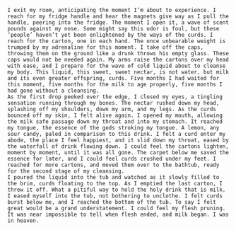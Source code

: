     I exit my room, anticipating the moment I’m about to experience. I reach for my fridge handle and hear the magnets give way as I pull the handle, peering into the fridge. The moment I open it, a wave of scent pounds against my nose. Some might say this odor is foul, but these ‘people’ haven’t yet been enlightened by the ways of the curds. I reach for the carton, one in each hand. The once unbearable weight is trumped by my adrenaline for this moment. I take off the caps, throwing them on the ground like a drunk throws his empty glass. These caps would not be needed again. My arms raise the cartons over my head with ease, and I prepare for the wave of cold liquid about to cleanse my body. This liquid, this sweet, sweet nectar, is not water, but milk and its even greater offspring, curds. Five months I had waited for this moment, five months for the milk to age properly, five months I had gone without a cleansing.
    As the first drop peeked over the edge, I closed my eyes, a tingling sensation running through my bones. The nectar rushed down my head, splashing off my shoulders, down my arm, and my legs. As the curds bounced off my skin, I felt alive again. I opened my mouth, allowing the milk safe passage down my throat and into my stomach. It reached my tongue, the essence of the gods stroking my tongue. A lemon, any sour candy, paled in comparison to this drink. I felt a curd enter my abode, the place I feel happiest, and it slid down my throat, eased by the waterfall of drink flowing down. I could feel the cartons lighten, moment by moment, until it was all gone. The carpet below me saved the essence for later, and I could feel curds crushed under my feet. I reached for more cartons, and moved them over to the bathtub, ready for the second stage of my cleansing.
    I poured the liquid into the tub and watched as it slowly filled to the brim, curds floating to the top. As I emptied the last carton, I threw it off. What a pitiful way to hold the holy drink that is milk. I eased myself into the tub, not bothering to unclothe. I felt curds burst below me, and I reached the bottom of the tub. To say I felt great would be a grand understatement. I could feel my flesh pruning. It was near impossible to tell when flesh ended, and milk began. I was in heaven.
